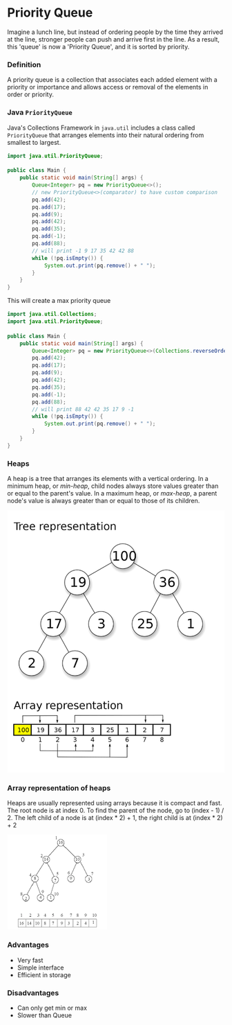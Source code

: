 # Priority Queue

Imagine a lunch line, but instead of ordering people by the time they
arrived at the line, stronger people can push and arrive first in the
line. As a result, this 'queue' is now a 'Priority Queue', and it is
sorted by priority.

### Definition

A priority queue is a collection that associates each added element
with a priority or importance and allows access or removal of the
elements in order or priority.

### Java `PriorityQueue`

Java's Collections Framework in `java.util` includes a class called
`PriorityQueue` that arranges elements into their natural ordering
from smallest to largest.

```java
import java.util.PriorityQueue;

public class Main {
    public static void main(String[] args) {
        Queue<Integer> pq = new PriorityQueue<>();
        // new PriorityQueue<>(comparator) to have custom comparison
        pq.add(42);
        pq.add(17);
        pq.add(9);
        pq.add(42);
        pq.add(35);
        pq.add(-1);
        pq.add(88);
        // will print -1 9 17 35 42 42 88
        while (!pq.isEmpty()) {
            System.out.print(pq.remove() + " ");
        }
    }
}
```

This will create a max priority queue

```java
import java.util.Collections;
import java.util.PriorityQueue;

public class Main {
    public static void main(String[] args) {
        Queue<Integer> pq = new PriorityQueue<>(Collections.reverseOrder());
        pq.add(42);
        pq.add(17);
        pq.add(9);
        pq.add(42);
        pq.add(35);
        pq.add(-1);
        pq.add(88);
        // will print 88 42 42 35 17 9 -1
        while (!pq.isEmpty()) {
            System.out.print(pq.remove() + " ");
        }
    }
}
```

### Heaps

A heap is a tree that arranges its elements with a vertical ordering.
In a minimum heap, or *min-heap*, child nodes always store values
greater than or equal to the parent's value. In a maximum heap, or
*max-heap*, a parent node's value is always greater than or equal to
those of its children.

![img_13.png](img_13.png)

### Array representation of heaps

Heaps are usually represented using arrays because it is compact
and fast. The root node is at index 0. To find the parent of the
node, go to (index - 1) / 2. The left child of a node is at
(index * 2) + 1, the right child is at (index * 2) + 2

![img_14.png](img_14.png)

### Advantages

- Very fast
- Simple interface
- Efficient in storage

### Disadvantages

- Can only get min or max
- Slower than Queue